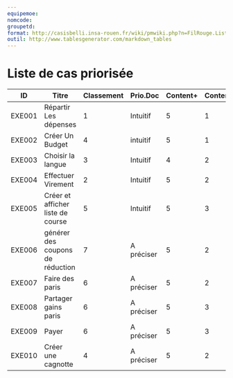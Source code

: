 ```yaml
---
equipemoe: 
nomcode: 
groupetd: 
format: http://casisbelli.insa-rouen.fr/wiki/pmwiki.php?n=FilRouge.ListeCasPriorisee
outil: http://www.tablesgenerator.com/markdown_tables
---
```

# Liste de cas priorisée
| ID     | Titre                             | Classement | Prio.Doc   | Content+ | Content- | Antécédent | Format  | Maquette |
|--------|-----------------------------------|------------|------------|----------|----------|------------|---------|----------|
| EXE001 | Répartir Les dépenses             | 1          | Intuitif   | 5        | 1        | aucun      | COK     | 3        |
| EXE002 | Créer Un Budget                   | 4          | intuitif   | 5        | 1        | aucun      | Cok     | 4        |
| EXE003 | Choisir la langue                 | 3          | Intuitif   | 4        | 2        | aucun      | Cok     | 1        |
| EXE004 | Effectuer Virement                | 2          | Intuitif   | 5        | 2        | aucun      | Youssef | 2        |
| EXE005 | Créer et afficher liste de course | 5          | Intuitif   | 5        | 3        | aucun      | Cock    | 4        |
| EXE006 | générer des coupons de réduction  | 7          | A préciser | 5        | 2        | aucun      | Cock    | 1        |
| EXE007 | Faire des paris                   | 6          | A préciser | 5        | 2        | aucun      | Youssef | 4        |
| EXE008 | Partager gains paris              | 6          | A préciser | 5        | 3        | aucun      | Cock    | 2        |
| EXE009 | Payer                             | 6          | A préciser | 5        | 3        | aucun      | Cock    | 3        |
| EXE010 | Créer une cagnotte                | 4          | A préciser | 5        | 2        | aucun      | Cock    | 2        |
